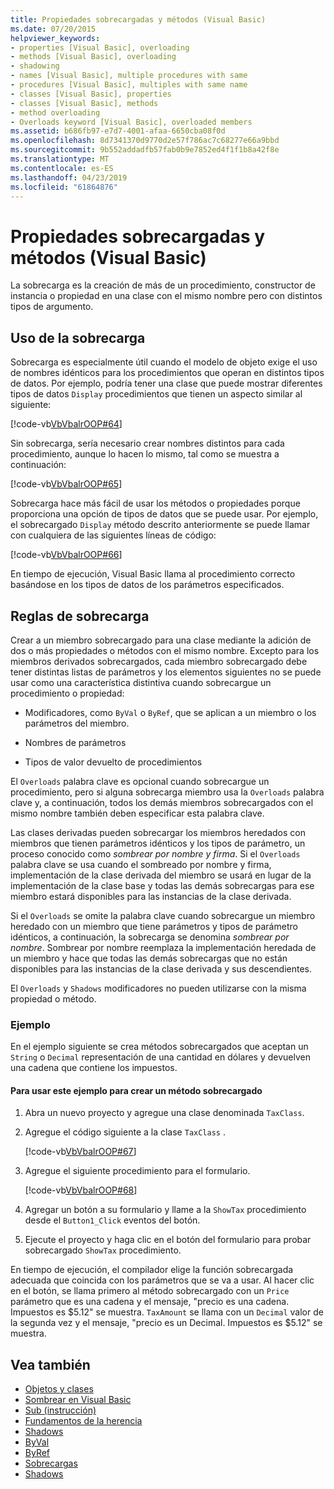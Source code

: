 ```yaml
---
title: Propiedades sobrecargadas y métodos (Visual Basic)
ms.date: 07/20/2015
helpviewer_keywords:
- properties [Visual Basic], overloading
- methods [Visual Basic], overloading
- shadowing
- names [Visual Basic], multiple procedures with same
- procedures [Visual Basic], multiples with same name
- classes [Visual Basic], properties
- classes [Visual Basic], methods
- method overloading
- Overloads keyword [Visual Basic], overloaded members
ms.assetid: b686fb97-e7d7-4001-afaa-6650cba08f0d
ms.openlocfilehash: 8d7341370d9770d2e57f786ac7c68277e66a9bbd
ms.sourcegitcommit: 9b552addadfb57fab0b9e7852ed4f1f1b8a42f8e
ms.translationtype: MT
ms.contentlocale: es-ES
ms.lasthandoff: 04/23/2019
ms.locfileid: "61864876"
---
```

# <a name="overloaded-properties-and-methods-visual-basic"></a>Propiedades sobrecargadas y métodos (Visual Basic)

La sobrecarga es la creación de más de un procedimiento, constructor de instancia o propiedad en una clase con el mismo nombre pero con distintos tipos de argumento.

## <a name="overloading-usage"></a>Uso de la sobrecarga

Sobrecarga es especialmente útil cuando el modelo de objeto exige el uso de nombres idénticos para los procedimientos que operan en distintos tipos de datos. Por ejemplo, podría tener una clase que puede mostrar diferentes tipos de datos `Display` procedimientos que tienen un aspecto similar al siguiente:

[!code-vb[VbVbalrOOP#64](~/samples/snippets/visualbasic/VS_Snippets_VBCSharp/VbVbalrOOP/VB/OOP.vb#64)]

Sin sobrecarga, sería necesario crear nombres distintos para cada procedimiento, aunque lo hacen lo mismo, tal como se muestra a continuación:

[!code-vb[VbVbalrOOP#65](~/samples/snippets/visualbasic/VS_Snippets_VBCSharp/VbVbalrOOP/VB/OOP.vb#65)]

Sobrecarga hace más fácil de usar los métodos o propiedades porque proporciona una opción de tipos de datos que se puede usar. Por ejemplo, el sobrecargado `Display` método descrito anteriormente se puede llamar con cualquiera de las siguientes líneas de código:

[!code-vb[VbVbalrOOP#66](~/samples/snippets/visualbasic/VS_Snippets_VBCSharp/VbVbalrOOP/VB/OOP.vb#66)]

En tiempo de ejecución, Visual Basic llama al procedimiento correcto basándose en los tipos de datos de los parámetros especificados.

## <a name="overloading-rules"></a>Reglas de sobrecarga

 Crear a un miembro sobrecargado para una clase mediante la adición de dos o más propiedades o métodos con el mismo nombre. Excepto para los miembros derivados sobrecargados, cada miembro sobrecargado debe tener distintas listas de parámetros y los elementos siguientes no se puede usar como una característica distintiva cuando sobrecargue un procedimiento o propiedad:

- Modificadores, como `ByVal` o `ByRef`, que se aplican a un miembro o los parámetros del miembro.

- Nombres de parámetros

- Tipos de valor devuelto de procedimientos

El `Overloads` palabra clave es opcional cuando sobrecargue un procedimiento, pero si alguna sobrecarga miembro usa la `Overloads` palabra clave y, a continuación, todos los demás miembros sobrecargados con el mismo nombre también deben especificar esta palabra clave.

Las clases derivadas pueden sobrecargar los miembros heredados con miembros que tienen parámetros idénticos y los tipos de parámetro, un proceso conocido como *sombrear por nombre y firma*. Si el `Overloads` palabra clave se usa cuando el sombreado por nombre y firma, implementación de la clase derivada del miembro se usará en lugar de la implementación de la clase base y todas las demás sobrecargas para ese miembro estará disponibles para las instancias de la clase derivada.

Si el `Overloads` se omite la palabra clave cuando sobrecargue un miembro heredado con un miembro que tiene parámetros y tipos de parámetro idénticos, a continuación, la sobrecarga se denomina *sombrear por nombre*. Sombrear por nombre reemplaza la implementación heredada de un miembro y hace que todas las demás sobrecargas que no están disponibles para las instancias de la clase derivada y sus descendientes.

El `Overloads` y `Shadows` modificadores no pueden utilizarse con la misma propiedad o método.

### <a name="example"></a>Ejemplo

En el ejemplo siguiente se crea métodos sobrecargados que aceptan un `String` o `Decimal` representación de una cantidad en dólares y devuelven una cadena que contiene los impuestos.

#### <a name="to-use-this-example-to-create-an-overloaded-method"></a>Para usar este ejemplo para crear un método sobrecargado

1. Abra un nuevo proyecto y agregue una clase denominada `TaxClass`.

2. Agregue el código siguiente a la clase `TaxClass` .

    [!code-vb[VbVbalrOOP#67](~/samples/snippets/visualbasic/VS_Snippets_VBCSharp/VbVbalrOOP/VB/OOP.vb#67)]

3. Agregue el siguiente procedimiento para el formulario.

    [!code-vb[VbVbalrOOP#68](~/samples/snippets/visualbasic/VS_Snippets_VBCSharp/VbVbalrOOP/VB/OOP.vb#68)]

4. Agregar un botón a su formulario y llame a la `ShowTax` procedimiento desde el `Button1_Click` eventos del botón.

5. Ejecute el proyecto y haga clic en el botón del formulario para probar sobrecargado `ShowTax` procedimiento.

En tiempo de ejecución, el compilador elige la función sobrecargada adecuada que coincida con los parámetros que se va a usar. Al hacer clic en el botón, se llama primero al método sobrecargado con un `Price` parámetro que es una cadena y el mensaje, "precio es una cadena. Impuestos es $5.12" se muestra. `TaxAmount` se llama con un `Decimal` valor de la segunda vez y el mensaje, "precio es un Decimal. Impuestos es $5.12" se muestra.

## <a name="see-also"></a>Vea también

- [Objetos y clases](../../../../visual-basic/programming-guide/language-features/objects-and-classes/index.md)
- [Sombrear en Visual Basic](../../../../visual-basic/programming-guide/language-features/declared-elements/shadowing.md)
- [Sub (instrucción)](../../../../visual-basic/language-reference/statements/sub-statement.md)
- [Fundamentos de la herencia](../../../../visual-basic/programming-guide/language-features/objects-and-classes/inheritance-basics.md)
- [Shadows](../../../../visual-basic/language-reference/modifiers/shadows.md)
- [ByVal](../../../../visual-basic/language-reference/modifiers/byval.md)
- [ByRef](../../../../visual-basic/language-reference/modifiers/byref.md)
- [Sobrecargas](../../../../visual-basic/language-reference/modifiers/overloads.md)
- [Shadows](../../../../visual-basic/language-reference/modifiers/shadows.md)
